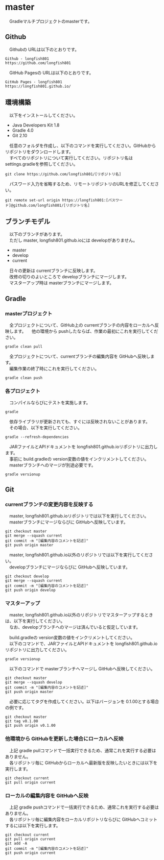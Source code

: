 # master

　Gradleマルチプロジェクトのmasterです。

## Github

　Githubの URLは以下のとおりです。

~~~
Github - longfish801
https://github.com/longfish801
~~~

　GitHub Pagesの URLは以下のとおりです。

~~~
GitHub Pages - longfish801
https://longfish801.github.io/
~~~

## 環境構築

　以下をインストールしてください。

* Java Developers Kit 1.8
* Gradle 4.0
* Git 2.10

　任意のフォルダを作成し、以下のコマンドを実行してください。GitHubからリポジトリをダウンロードします。  
　すべてのリポジトリについて実行してください。リポジトリ名は settings.gradleを参照してください。

~~~
git clone https://github.com/longfish801/[リポジトリ名]
~~~

　パスワード入力を省略するため、リモートリポジトリのURLを修正してください。

~~~
git remote set-url origin https://longfish801:[パスワード]@github.com/longfish801/[リポジトリ名]
~~~

## ブランチモデル

　以下のブランチがあります。  
　ただし master, longfish801.github.ioには developがありません。

* master
* develop
* current

　日々の更新は currentブランチに反映します。  
　改修の切りのよいところで developブランチにマージします。  
　マスターアップ時は masterブランチにマージします。

## Gradle
### masterプロジェクト

　全プロジェクトについて、GitHub上の currentブランチの内容をローカルへ反映します。
　他の環境から pushしたならば、作業の最初にこれを実行してください。

~~~
gradle clean pull
~~~

　全プロジェクトについて、currentブランチの編集内容を GitHubへ反映します。  
　編集作業の終了時にこれを実行してください。

~~~
gradle clean push
~~~

### 各プロジェクト

　コンパイルならびにテストを実施します。

~~~
gradle
~~~

　依存ライブラリが更新されても、すぐには反映されないことがあります。  
　その場合、以下を実行してください。

~~~
gradle --refresh-dependencies
~~~

　JARファイルとAPIドキュメントを longfish801.github.ioリポジトリに出力します。  
　事前に build.gradleの version変数の値をインクリメントしてください。  
　masterブランチへのマージが別途必要です。

~~~
gradle versionup
~~~

## Git
### currentブランチの変更内容を反映する

　master, longfish801.github.ioリポジトリでは以下を実行してください。  
　masterブランチにマージならびに GitHubへ反映しています。

~~~
git checkout master
git merge --squash current
git commit -m "[編集内容のコメントを記述]"
git push origin master
~~~

　master, longfish801.github.io以外のリポジトリでは以下を実行してください。  
　developブランチにマージならびに GitHubへ反映しています。

~~~
git checkout develop
git merge --squash current
git commit -m "[編集内容のコメントを記述]"
git push origin develop
~~~

### マスターアップ

　master, longfish801.github.io以外のリポジトリでマスターアップするときは、以下を実行してください。  
　なお、developブランチへのマージは済んでいると仮定しています。

　build.gradleの version変数の値をインクリメントしてください。  
　以下のコマンドで、JARファイルとAPIドキュメントを longfish801.github.ioリポジトリに出力してください。

~~~
gradle versionup
~~~

　以下のコマンドで masterブランチへマージし GitHubへ反映してください。

~~~
git checkout master
git merge --squash develop
git commit -m "[編集内容のコメントを記述]"
git push origin master
~~~

　必要に応じてタグを作成してください。以下はバージョンを 0.1.00とする場合の例です。

~~~
git checkout master
git tag v0.1.00
git push origin v0.1.00
~~~

### 他環境から GitHubを更新した場合にローカルへ反映

　上記 gradle pullコマンドで一括実行できるため、通常これを実行する必要はありません。  
　各リポジトリ毎に GitHubからローカルへ最新版を反映したいときには以下を実行します。

~~~
git checkout current
git pull origin current
~~~

### ローカルの編集内容を GitHubへ反映

　上記 gradle pushコマンドで一括実行できるため、通常これを実行する必要はありません。  
　各リポジトリ毎に編集内容をローカルリポジトリならびに GitHubへコミットするには以下を実行します。

~~~
git checkout current
git pull origin current
git add -A
git commit -m "[編集内容のコメントを記述]"
git push origin current
~~~
